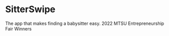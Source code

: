 
# SitterSwipe

The app that makes finding a babysitter easy.
2022 MTSU Entrepreneurship Fair Winners
